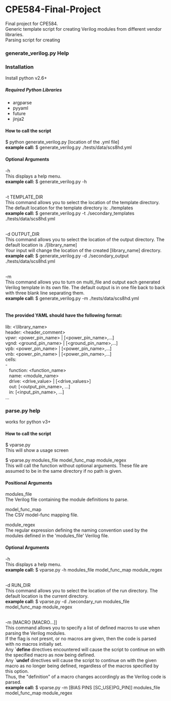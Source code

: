 # CPE584-Final-Project
Final project for CPE584.  
Generic template script for creating Verilog modules from different vendor libraries.   
Parsing script for creating


### generate_verilog.py Help
### Installation
Install python v2.6+    
##### Required Python Libraries
- argparse   
- pyyaml  
- future  
- jinja2

#### How to call the script
$ python generate_verilog.py [location of the .yml file]  
**example call:** $ generate_verilog.py ./tests/data/scs8hd.yml
#### Optional Arguments   

-h   
This displays a help menu.    
**example call:** $ generate_verilog.py -h
&nbsp;  
&nbsp;

-t TEMPLATE_DIR   
This command allows you to select the location of the template directory. The default location for the template directory is: ./templates   
**example call:** $ generate_verilog.py -t ./secondary_templates ./tests/data/scs8hd.yml
&nbsp;  
&nbsp;

-d OUTPUT_DIR   
This command allows you to select the location of the output directory. The default location is ./[library_name]    
Your input will change the location of the created [library_name] directory.  
**example call:** $ generate_verilog.py -d ./secondary_output ./tests/data/scs8hd.yml
&nbsp;  
&nbsp;

-m   
This command allows you to turn on multi_file and output each generated Verilog template in its own file. The default output is in one file back to back with three blank line separating them.  
**example call:** $ generate_verilog.py -m ./tests/data/scs8hd.yml
&nbsp;  
&nbsp;

#### The provided YAML should have the following format:

lib: <\library_name>  
header: \<header_comment>   
vpwr: \<power_pin_name> | [\<power_pin_name>,...]   
vgnd: \<ground_pin_name> | [\<ground_pin_name>,...]   
vpb: \<power_pin_name> | [\<power_pin_name>,...]    
vnb: \<power_pin_name> | [\<power_pin_name>,...]    
cells:   
\-  
&nbsp;&nbsp;  function: \<function_name>  
&nbsp;&nbsp;  name: \<module_name>  
&nbsp;&nbsp;  drive: \<drive_value> | [\<drive_values>]   
&nbsp;&nbsp;  out: [\<output_pin_name>, ...]  
&nbsp;&nbsp;  in: [\<input_pin_name>, ...]  
...

### parse.py help
works for python v3+   


#### How to call the script
$ vparse.py   
This will show a usage screen
&nbsp;  

$ vparse.py modules_file model_func_map module_regex  
This will call the function without optional arguments. These file are assumed to be in the same directory if no path is given.

#### Positional Arguments
modules_file  
The Verilog file containing the module definitions to parse.
&nbsp;  

model_func_map  
The CSV model-func mapping file.
&nbsp;  

module_regex  
The regular expression defining the naming convention used by the modules defined in the 'modules_file' Verilog file.
&nbsp;  
#### Optional Arguments

-h   
This displays a help menu.    
**example call:** $ vparse.py -h modules_file model_func_map module_regex
&nbsp;  
&nbsp;

-d RUN_DIR   
This command allows you to select the location of the run directory. The default location is the current directory.    
**example call:** $ vparse.py -d ./secondary_run modules_file model_func_map module_regex
&nbsp;  
&nbsp;

-m [MACRO [MACRO...]]   
This command allows you to specify a list of defined macros to use when parsing the Verilog modules.   
If the flag is not presnt, or no macros are given, then the code is parsed with no macros initially set.  
Any **\`define** directives encountered will cause the script to continue on with the specified macro as now being defined.   
Any **\`undef** directives will cause the script to continue on with the given macro as no longer being defined, regardless of the macros specified by this option.   
Thus, the "definition" of a macro changes accordingly as the Verilog code is parsed.   
**example call:** $ vparse.py -m [BIAS PINS [SC_USE)PG_PIN]] modules_file model_func_map module_regex
&nbsp;  
&nbsp;
